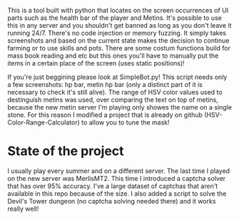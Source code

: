 This is a tool built with python that locates on the screen occurrences of UI parts such as the health bar of the player and Metins. It's possible to use this in any server and you shouldn't get banned as long as you  don't leave it running 24/7. There's no code injection or memory fuzzing. It simply takes screenshots and based on the current state makes the decision to continue farming or to use skills and pots. There are some costum functions build for mass book reading and etc but this ones you'll have to manually put the items in a certain place of the screen (uses static positions)!

If you're just beggining please look at SimpleBot.py! This script needs only a few screenshots: hp bar, metin hp bar (only a distinct part of it is necessary to check it's still alive). The range of HSV color values used to destinguish metins was used, over comparing the text on top of metins, because the new metin server I'm playing only showes the name on a single stone. For this reason I modified a project that is already on github (HSV-Color-Range-Calculator) to allow you to tune the mask!

# State of the project
I usually play every summer and on a different server. The last time I played on the new server was MerlisMT2. This time I introduced a captcha solver that has over 95% accuracy. I've a large dataset of captchas that aren't available in this repo because of the size. I also added a script to solve the Devil's Tower dungeon (no captcha solving needed there) and it works really well!